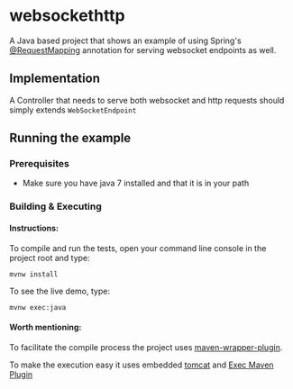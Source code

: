 websockethttp
=============

A Java based project that shows an example of using Spring's [@RequestMapping](http://docs.spring.io/spring-framework/docs/4.0.x/javadoc-api/org/springframework/web/bind/annotation/RequestMapping.html) annotation for serving websocket endpoints as well.

## Implementation
A Controller that needs to serve both websocket and http requests should simply extends `WebSocketEndpoint`
   
## Running the example
### Prerequisites
* Make sure you have java 7 installed and that it is in your path

### Building & Executing


#### Instructions:
To compile and run the tests, open your command line console in the project root and type:
 
    mvnw install

To see the live demo, type:

	mvnw exec:java
	
#### Worth mentioning:
To facilitate the compile process the project uses [maven-wrapper-plugin](https://github.com/bdemers/maven-wrapper).
    
To make the execution easy it uses embedded [tomcat](http://tomcat.apache.org/) and [Exec Maven Plugin](http://mojo.codehaus.org/exec-maven-plugin/)








